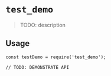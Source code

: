 # `test_demo`

> TODO: description

## Usage

```
const testDemo = require('test_demo');

// TODO: DEMONSTRATE API
```
